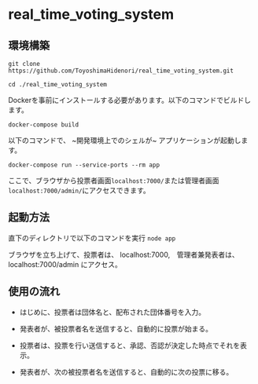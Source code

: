 # real_time_voting_system


## 環境構築


```shell script
git clone https://github.com/ToyoshimaHidenori/real_time_voting_system.git
```

```shell script
cd ./real_time_voting_system
```

Dockerを事前にインストールする必要があります。以下のコマンドでビルドします。

```shell script
docker-compose build
```

以下のコマンドで、 ~開発環境上でのシェルが~ アプリケーションが起動します。
```shell script
docker-compose run --service-ports --rm app
```
ここで、ブラウザから投票者画面```localhost:7000/```または管理者画面```localhost:7000/admin/```にアクセスできます。


## 起動方法
直下のディレクトリで以下のコマンドを実行
```node app```

ブラウザを立ち上げて、投票者は、
localhost:7000,　管理者兼発表者は、
localhost:7000/admin
にアクセス。

## 使用の流れ
- はじめに、投票者は団体名と、配布された団体番号を入力。

- 発表者が、被投票者名を送信すると、自動的に投票が始まる。

- 投票者は、投票を行い送信すると、承認、否認が決定した時点でそれを表示。

- 発表者が、次の被投票者名を送信すると、自動的に次の投票に移る。
